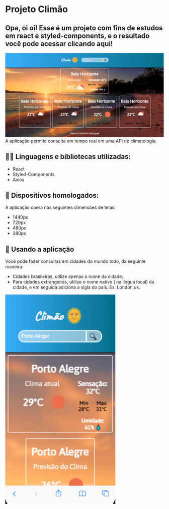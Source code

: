 # Projeto Climão

## Opa, oi oi! Esse é um projeto com fins de estudos em react e styled-components, e o resultado você pode acessar clicando aqui!

<img src="src/img/desktop.png" width="550px" alt="image-desktop">
A aplicação permite consulta em tempo real em uma API de climatologia.

## 👨‍💻 Linguagens e bibliotecas utilizadas:

- React
- Styled-Components
- Axios

## 📱 Dispositivos homologados:
A aplicação opera nas seguintes dimensões de telas:
- 1440px
- 720px
- 480px
- 380px

## 🔮 Usando a aplicação
Você pode fazer consultas em cidades do mundo todo, da seguinte maneira:
- Cidades brasileiras, utilize apenas o nome da cidade;
- Para cidades extrangeiras, utilize o nome nativo ( na língua local) da cidade, e em seguida adiciona a sigla do país.
Ex: London,uk.

<img src="src/img/mobile.png" width="350px" alt="image-mobile">